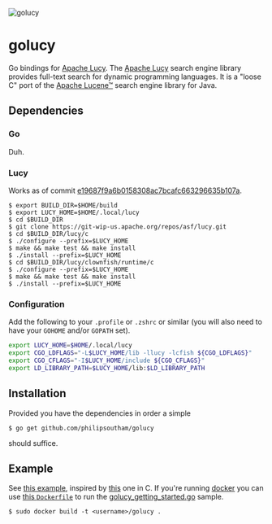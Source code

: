 ![golucy](https://raw.github.com/philipsoutham/golucy/devel/artwork/golucy.png)

# golucy
Go bindings for [Apache Lucy][1]. The [Apache Lucy][1] search engine library provides full-text search for dynamic
programming languages. It is a "loose C" port of the [Apache Lucene™][2] search engine library for Java.


## Dependencies

### Go
Duh.

### Lucy
Works as of commit [e19687f9a6b0158308ac7bcafc663296635b107a][3].
```shell
$ export BUILD_DIR=$HOME/build
$ export LUCY_HOME=$HOME/.local/lucy
$ cd $BUILD_DIR
$ git clone https://git-wip-us.apache.org/repos/asf/lucy.git
$ cd $BUILD_DIR/lucy/c
$ ./configure --prefix=$LUCY_HOME
$ make && make test && make install
$ ./install --prefix=$LUCY_HOME
$ cd $BUILD_DIR/lucy/clownfish/runtime/c
$ ./configure --prefix=$LUCY_HOME
$ make && make test && make install
$ ./install --prefix=$LUCY_HOME
```
### Configuration
Add the following to your `.profile` or `.zshrc` or similar (you will also need to have your `GOHOME` and/or `GOPATH` set).
```bash
export LUCY_HOME=$HOME/.local/lucy
export CGO_LDFLAGS="-L$LUCY_HOME/lib -llucy -lcfish ${CGO_LDFLAGS}"
export CGO_CFLAGS="-I$LUCY_HOME/include ${CGO_CFLAGS}"
export LD_LIBRARY_PATH=$LUCY_HOME/lib:$LD_LIBRARY_PATH
```

## Installation
Provided you have the dependencies in order a simple
```shell
$ go get github.com/philipsoutham/golucy
```
should suffice.

## Example
See [this example][4], inspired by [this][5] one in C.
If you're running [docker](http://docker.io) you can use [this `Dockerfile`][6] to run the [golucy_getting_started.go][4] sample. 

```shell
$ sudo docker build -t <username>/golucy .
```

[1]: http://lucy.apache.org/
[2]: http://lucene.apache.org/core/
[3]: https://git-wip-us.apache.org/repos/asf?p=lucy.git;a=commit;h=e19687f9a6b0158308ac7bcafc663296635b107a
[4]: https://gist.github.com/philipsoutham/6359668
[5]: https://git-wip-us.apache.org/repos/asf?p=lucy.git;a=blob;f=c/sample/getting_started.c;h=efdf050d546d7fbfaadd6882f2f6b91033c8be69;hb=HEAD
[6]: https://gist.github.com/philipsoutham/6371770
